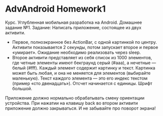 AdvAndroid Homework1
============
Курс. Углубленная мобильная разработка на Android. Домашнее задание №1.
Задание: Написать приложение, состоящее из двух активити.

- Первое, полноэкранное без ActionBar, c одной картинкой по центру. Активити показывается 2 секунды, потом запускает второе и первое «умирает». Ожидание необходимо реализовать через sleep. 
- Второе активити представляет из себя список из 1000 элементов, где четные элементы имеют бекграунд серый (#aaa), а нечетные — белый (#fff). Каждый элемент содержит картинку и текст. Картинка может быть любая, и она не меняется для элементов (выбирайте маленькую). Текст каждого элемента — это его индекс текстом (пример «cто двенадцать»). Отсчет начинается с единицы. Шрифт большой.

Приложение должно нормально обрабатывать смену ориентации устройства.
При нажатии на клавишу back во втором активити приложение должно закрываться.
И не забывайте про поворот экрана!